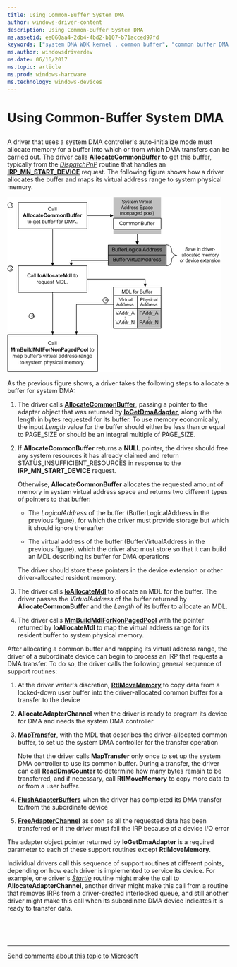 ```yaml
---
title: Using Common-Buffer System DMA
author: windows-driver-content
description: Using Common-Buffer System DMA
ms.assetid: ee060aa4-2db4-4bd2-b107-b71acced97fd
keywords: ["system DMA WDK kernel , common buffer", "common buffer DMA WDK kernel", "DMA transfers WDK kernel , common buffer", "AllocateCommonBuffer", "auto-initialize mode WDK DMA", "continuous DMA WDK kernel"]
ms.author: windowsdriverdev
ms.date: 06/16/2017
ms.topic: article
ms.prod: windows-hardware
ms.technology: windows-devices
---
```


# Using Common-Buffer System DMA


## <a href="" id="ddk-using-common-buffer-system-dma-kg"></a>


A driver that uses a system DMA controller's auto-initialize mode must allocate memory for a buffer into which or from which DMA transfers can be carried out. The driver calls [**AllocateCommonBuffer**](https://msdn.microsoft.com/library/windows/hardware/ff540575) to get this buffer, typically from the [*DispatchPnP*](https://msdn.microsoft.com/library/windows/hardware/ff543341) routine that handles an [**IRP\_MN\_START\_DEVICE**](https://msdn.microsoft.com/library/windows/hardware/ff551749) request. The following figure shows how a driver allocates the buffer and maps its virtual address range to system physical memory.

![diagram illustrating how a driver allocates a common buffer for system dma](images/3hlsysbf.png)

As the previous figure shows, a driver takes the following steps to allocate a buffer for system DMA:

1.  The driver calls [**AllocateCommonBuffer**](https://msdn.microsoft.com/library/windows/hardware/ff540575), passing a pointer to the adapter object that was returned by [**IoGetDmaAdapter**](https://msdn.microsoft.com/library/windows/hardware/ff549220), along with the length in bytes requested for its buffer. To use memory economically, the input *Length* value for the buffer should either be less than or equal to PAGE\_SIZE or should be an integral multiple of PAGE\_SIZE.

2.  If **AllocateCommonBuffer** returns a **NULL** pointer, the driver should free any system resources it has already claimed and return STATUS\_INSUFFICIENT\_RESOURCES in response to the **IRP\_MN\_START\_DEVICE** request.

    Otherwise, **AllocateCommonBuffer** allocates the requested amount of memory in system virtual address space and returns two different types of pointers to that buffer:

    -   The *LogicalAddress* of the buffer (BufferLogicalAddress in the previous figure), for which the driver must provide storage but which it should ignore thereafter

    -   The virtual address of the buffer (BufferVirtualAddress in the previous figure), which the driver also must store so that it can build an MDL describing its buffer for DMA operations

    The driver should store these pointers in the device extension or other driver-allocated resident memory.

3.  The driver calls [**IoAllocateMdl**](https://msdn.microsoft.com/library/windows/hardware/ff548263) to allocate an MDL for the buffer. The driver passes the *VirtualAddress* of the buffer returned by **AllocateCommonBuffer** and the *Length* of its buffer to allocate an MDL.

4.  The driver calls [**MmBuildMdlForNonPagedPool**](https://msdn.microsoft.com/library/windows/hardware/ff554498) with the pointer returned by **IoAllocateMdl** to map the virtual address range for its resident buffer to system physical memory.

After allocating a common buffer and mapping its virtual address range, the driver of a subordinate device can begin to process an IRP that requests a DMA transfer. To do so, the driver calls the following general sequence of support routines:

1.  At the driver writer's discretion, [**RtlMoveMemory**](https://msdn.microsoft.com/library/windows/hardware/ff562030) to copy data from a locked-down user buffer into the driver-allocated common buffer for a transfer to the device

2.  **AllocateAdapterChannel** when the driver is ready to program its device for DMA and needs the system DMA controller

3.  [**MapTransfer**](https://msdn.microsoft.com/library/windows/hardware/ff554402), with the MDL that describes the driver-allocated common buffer, to set up the system DMA controller for the transfer operation

    Note that the driver calls **MapTransfer** only once to set up the system DMA controller to use its common buffer. During a transfer, the driver can call [**ReadDmaCounter**](https://msdn.microsoft.com/library/windows/hardware/ff560782) to determine how many bytes remain to be transferred, and if necessary, call **RtlMoveMemory** to copy more data to or from a user buffer.

4.  [**FlushAdapterBuffers**](https://msdn.microsoft.com/library/windows/hardware/ff545917) when the driver has completed its DMA transfer to/from the subordinate device

5.  [**FreeAdapterChannel**](https://msdn.microsoft.com/library/windows/hardware/ff546507) as soon as all the requested data has been transferred or if the driver must fail the IRP because of a device I/O error

The adapter object pointer returned by **IoGetDmaAdapter** is a required parameter to each of these support routines except **RtlMoveMemory**.

Individual drivers call this sequence of support routines at different points, depending on how each driver is implemented to service its device. For example, one driver's [*StartIo*](https://msdn.microsoft.com/library/windows/hardware/ff563858) routine might make the call to **AllocateAdapterChannel**, another driver might make this call from a routine that removes IRPs from a driver-created interlocked queue, and still another driver might make this call when its subordinate DMA device indicates it is ready to transfer data.

 

 


--------------------
[Send comments about this topic to Microsoft](mailto:wsddocfb@microsoft.com?subject=Documentation%20feedback%20%5Bkernel\kernel%5D:%20Using%20Common-Buffer%20System%20DMA%20%20RELEASE:%20%286/14/2017%29&body=%0A%0APRIVACY%20STATEMENT%0A%0AWe%20use%20your%20feedback%20to%20improve%20the%20documentation.%20We%20don't%20use%20your%20email%20address%20for%20any%20other%20purpose,%20and%20we'll%20remove%20your%20email%20address%20from%20our%20system%20after%20the%20issue%20that%20you're%20reporting%20is%20fixed.%20While%20we're%20working%20to%20fix%20this%20issue,%20we%20might%20send%20you%20an%20email%20message%20to%20ask%20for%20more%20info.%20Later,%20we%20might%20also%20send%20you%20an%20email%20message%20to%20let%20you%20know%20that%20we've%20addressed%20your%20feedback.%0A%0AFor%20more%20info%20about%20Microsoft's%20privacy%20policy,%20see%20http://privacy.microsoft.com/default.aspx. "Send comments about this topic to Microsoft")


